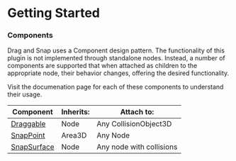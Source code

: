 # Getting Started

### Components

Drag and Snap uses a Component design pattern. The functionality of this plugin is not implemented through standalone nodes. Instead, a number of components are supported that when attached as children to the appropriate node, their behavior changes, offering the desired functionality.

Visit the documenation page for each of these components to understand their usage.

| Component | Inherits: | Attach to: |
| --- | --- | --- |
| [Draggable](./Draggable.md) | Node | Any CollisionObject3D | 
| [SnapPoint](./SnapPoint.md) | Area3D | Any Node |
| [SnapSurface](./SnapSurface.md) | Node | Any node with collisions |